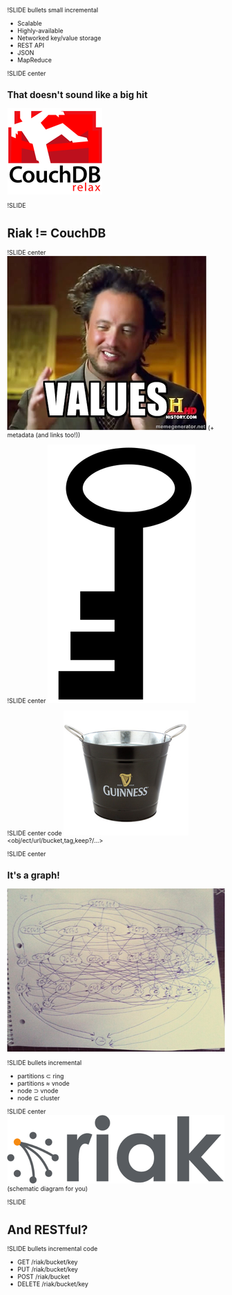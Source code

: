 !SLIDE bullets small incremental
* Scalable 
* Highly-available 
* Networked key/value storage
* REST API
* JSON
* MapReduce

!SLIDE center
## That doesn't sound like a big hit

![CouchDB](ext/couchdb-logo1.png)

!SLIDE
# Riak != CouchDB

!SLIDE center
![Values](ext/13661582.jpg)
(+ metadata (and links too!))

!SLIDE center
![Keys](ext/key.png)

!SLIDE center code
![Bucket](ext/bucket.jpg)
<obj/ect/url/bucket,tag,keep?/...>

!SLIDE center
## It's a graph!
![Graph](ext/graph.jpg)

!SLIDE bullets incremental
* partitions &#8834; ring
* partitions &#8776; vnode
* node &#8835; vnode
* node &#8838; cluster

!SLIDE center
![Riak](ext/riak-transparent-larger.png)
(schematic diagram for you)

!SLIDE 
# And RESTful?

!SLIDE bullets incremental code
* GET /riak/bucket/key
* PUT /riak/bucket/key
* POST /riak/bucket
* DELETE /riak/bucket/key
